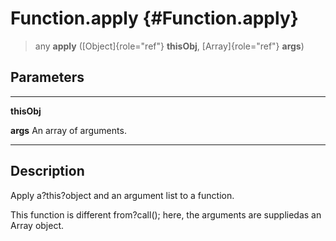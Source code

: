 Function.apply {#Function.apply}
==============

> any **apply** ([Object]{role="ref"} **thisObj**, [Array]{role="ref"}
> **args**)

Parameters
----------

  ------------- ------------------------
  **thisObj**   

  **args**      An array of arguments.
  ------------- ------------------------

Description
-----------

Apply a?this?object and an argument list to a function.

This function is different from?call(); here, the arguments are
suppliedas an Array object.
